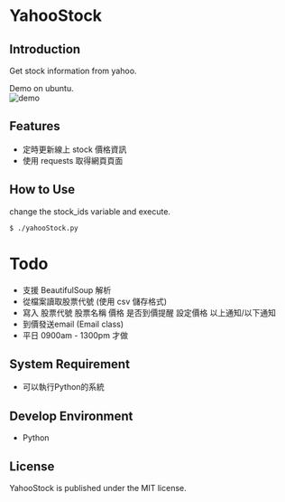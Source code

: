 YahooStock
==========

## Introduction
Get stock information from yahoo.  

Demo on ubuntu.  
![demo](https://raw.github.com/shengyu7697/YahooStock/master/demo.gif)  

## Features
* 定時更新線上 stock 價格資訊  
* 使用 requests 取得網頁頁面  

## How to Use
change the stock_ids variable and execute.  
```
$ ./yahooStock.py
```

# Todo
* 支援 BeautifulSoup 解析  
* 從檔案讀取股票代號 (使用 csv 儲存格式)  
* 寫入 股票代號 股票名稱 價格 是否到價提醒 設定價格 以上通知/以下通知  
* 到價發送email (Email class)  
* 平日 0900am - 1300pm 才做  

## System Requirement
* 可以執行Python的系統

## Develop Environment
* Python

## License
YahooStock is published under the MIT license.  
